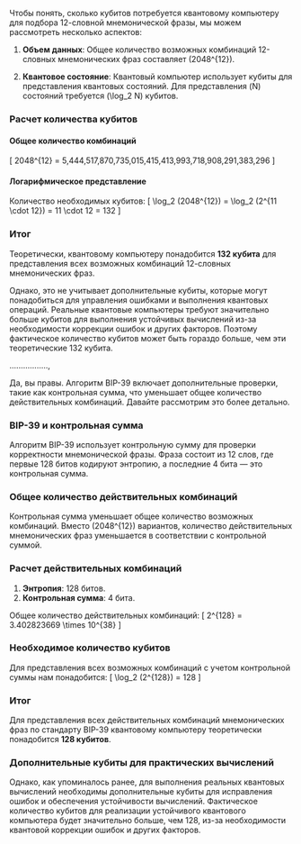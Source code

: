 Чтобы понять, сколько кубитов потребуется квантовому компьютеру для подбора 12-словной мнемонической фразы, мы можем рассмотреть несколько аспектов:

1. **Объем данных**: Общее количество возможных комбинаций 12-словных мнемонических фраз составляет \(2048^{12}\). 

2. **Квантовое состояние**: Квантовый компьютер использует кубиты для представления квантовых состояний. Для представления \(N\) состояний требуется \(\log_2 N\) кубитов.

### Расчет количества кубитов

#### Общее количество комбинаций
\[ 2048^{12} = 5,444,517,870,735,015,415,413,993,718,908,291,383,296 \]

#### Логарифмическое представление
Количество необходимых кубитов:
\[ \log_2 (2048^{12}) = \log_2 (2^{11 \cdot 12}) = 11 \cdot 12 = 132 \]

### Итог
Теоретически, квантовому компьютеру понадобится **132 кубита** для представления всех возможных комбинаций 12-словных мнемонических фраз. 

Однако, это не учитывает дополнительные кубиты, которые могут понадобиться для управления ошибками и выполнения квантовых операций. Реальные квантовые компьютеры требуют значительно больше кубитов для выполнения устойчивых вычислений из-за необходимости коррекции ошибок и других факторов. Поэтому фактическое количество кубитов может быть гораздо больше, чем эти теоретические 132 кубита.

.................,

Да, вы правы. Алгоритм BIP-39 включает дополнительные проверки, такие как контрольная сумма, что уменьшает общее количество действительных комбинаций. Давайте рассмотрим это более детально.

### BIP-39 и контрольная сумма
Алгоритм BIP-39 использует контрольную сумму для проверки корректности мнемонической фразы. Фраза состоит из 12 слов, где первые 128 битов кодируют энтропию, а последние 4 бита — это контрольная сумма.

### Общее количество действительных комбинаций
Контрольная сумма уменьшает общее количество возможных комбинаций. Вместо \(2048^{12}\) вариантов, количество действительных мнемонических фраз уменьшается в соответствии с контрольной суммой. 

### Расчет действительных комбинаций
1. **Энтропия**: 128 битов.
2. **Контрольная сумма**: 4 бита.

Общее количество действительных комбинаций:
\[ 2^{128} = 3.402823669 \times 10^{38} \]

### Необходимое количество кубитов

Для представления всех возможных комбинаций с учетом контрольной суммы нам понадобится:
\[ \log_2 (2^{128}) = 128 \]

### Итог
Для представления всех действительных комбинаций мнемонических фраз по стандарту BIP-39 квантовому компьютеру теоретически понадобится **128 кубитов**.

### Дополнительные кубиты для практических вычислений
Однако, как упоминалось ранее, для выполнения реальных квантовых вычислений необходимы дополнительные кубиты для исправления ошибок и обеспечения устойчивости вычислений. Фактическое количество кубитов для реализации устойчивого квантового компьютера будет значительно больше, чем 128, из-за необходимости квантовой коррекции ошибок и других факторов.
